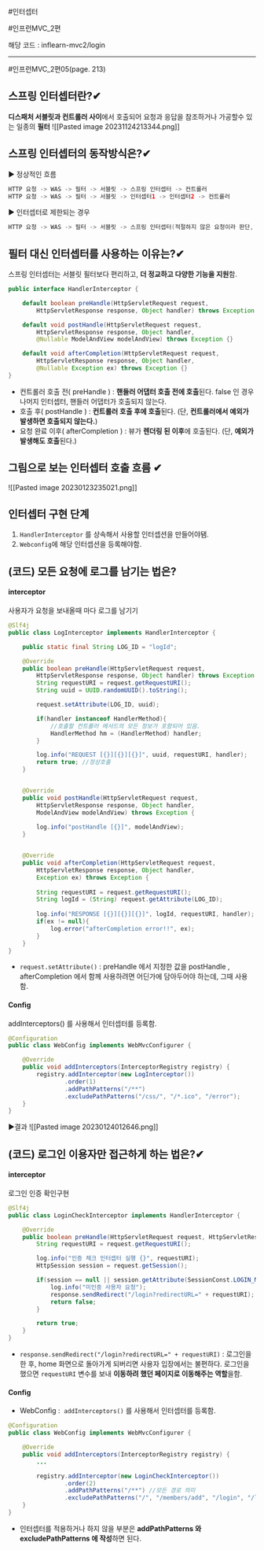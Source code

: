 
#인터셉터

#인프런MVC_2편

해당 코드 : inflearn-mvc2/login

----
#인프런MVC_2편05(page. 213)
## 스프링 인터셉터란?✔
**디스패처 서블릿과 컨트롤러 사이**에서 호출되어 요청과 응답을 참조하거나 가공할수 있는 일종의 **필터**
![[Pasted image 20231124213344.png]]


## 스프링 인터셉터의 동작방식은?✔
▶ 정상적인 흐름
```java
HTTP 요청 -> WAS -> 필터 -> 서블릿 -> 스프링 인터셉터 -> 컨트롤러
HTTP 요청 -> WAS -> 필터 -> 서블릿 -> 인터셉터1 -> 인터셉터2 -> 컨트롤러
```

▶ 인터셉터로 제한되는 경우
```java
HTTP 요청 -> WAS -> 필터 -> 서블릿 -> 스프링 인터셉터(적절하지 않은 요청이라 판단, 컨트롤러 호출 X)
```


## 필터 대신 인터셉터를 사용하는 이유는?✔
스프링 인터셉터는 서블릿 필터보다 편리하고, **더 정교하고 다양한 기능을 지원**함.
```java
public interface HandlerInterceptor {

    default boolean preHandle(HttpServletRequest request, 
	    HttpServletResponse response, Object handler) throws Exception {}

    default void postHandle(HttpServletRequest request, 
	    HttpServletResponse response, Object handler, 
	    @Nullable ModelAndView modelAndView) throws Exception {}

    default void afterCompletion(HttpServletRequest request, 
	    HttpServletResponse response, Object handler, 
	    @Nullable Exception ex) throws Exception {}
}
```
- 컨트롤러 호출 전( preHandle ) : **핸들러 어댑터 호출 전에 호출**된다. false 인 경우 나머지 인터셉터, 핸들러 어댑터가 호출되지 않는다.
- 호출 후( postHandle ) : **컨트롤러 호출 후에 호출**된다. (단, **컨트롤러에서 예외가 발생하면 호출되지 않는다.**)
- 요청 완료 이후( afterCompletion ) : 뷰가 **렌더링 된 이후**에 호출된다. (단, **예외가 발생해도 호출**된다.)


## 그림으로 보는 인터셉터 호출 흐름 ✔
![[Pasted image 20230123235021.png]]


## 인터셉터 구현 단계
1) `HandlerInterceptor` 를 상속해서 사용할 인터셉션을 만들어야됌. 
2) `Webconfig`에 해당 인터셉션을 등록해야함.


## (코드) 모든 요청에 로그를 남기는 법은?
#### interceptor
사용자가 요청을 보내올때 마다 로그를 남기기
```java
@Slf4j
public class LogInterceptor implements HandlerInterceptor {

    public static final String LOG_ID = "logId";

    @Override
    public boolean preHandle(HttpServletRequest request, 
	    HttpServletResponse response, Object handler) throws Exception {
        String requestURI = request.getRequestURI();
        String uuid = UUID.randomUUID().toString();

        request.setAttribute(LOG_ID, uuid);

        if(handler instanceof HandlerMethod){
		    //호출할 컨트롤러 메서드의 모든 정보가 포함되어 있음.
            HandlerMethod hm = (HandlerMethod) handler;
        }

        log.info("REQUEST [{}][{}][{}]", uuid, requestURI, handler);
        return true; //정상호출
    }


    @Override
    public void postHandle(HttpServletRequest request, 
	    HttpServletResponse response, Object handler, 
	    ModelAndView modelAndView) throws Exception {
	    
        log.info("postHandle [{}]", modelAndView);
    }


    @Override
    public void afterCompletion(HttpServletRequest request, 
	    HttpServletResponse response, Object handler, 
	    Exception ex) throws Exception {
    
        String requestURI = request.getRequestURI();
        String logId = (String) request.getAttribute(LOG_ID);
        
        log.info("RESPONSE [{}][{}][{}]", logId, requestURI, handler);
        if(ex != null){
            log.error("afterCompletion error!!", ex);
        }
    }
}
```
- `request.setAttribute()` : preHandle 에서 지정한 값을 postHandle , afterCompletion 에서 함께 사용하려면 어딘가에 담아두어야 하는데, 그때 사용함.


#### Config
addInterceptors() 를 사용해서 인터셉터를 등록함.
```java
@Configuration
public class WebConfig implements WebMvcConfigurer {

    @Override
    public void addInterceptors(InterceptorRegistry registry) {
        registry.addInterceptor(new LogInterceptor())
                .order(1)
                .addPathPatterns("/**")
                .excludePathPatterns("/css/", "/*.ico", "/error");
    }
}
```

▶결과
![[Pasted image 20230124012646.png]]


## (코드) 로그인 이용자만 접근하게 하는 법은?✔
#### interceptor
로그인 인증 확인구현
```java
@Slf4j
public class LoginCheckInterceptor implements HandlerInterceptor {

    @Override
    public boolean preHandle(HttpServletRequest request, HttpServletResponse response, Object handler) throws Exception {
        String requestURI = request.getRequestURI();

        log.info("인증 체크 인터셉터 실행 {}", requestURI);
        HttpSession session = request.getSession();

        if(session == null || session.getAttribute(SessionConst.LOGIN_MEMBER) == null){
            log.info("미인증 사용자 요청");
            response.sendRedirect("/login?redirectURL=" + requestURI);
            return false;
        }

        return true;
    }
}
```
- `response.sendRedirect("/login?redirectURL=" + requestURI)` : 로그인을 한 후, home 화면으로 돌아가게 되버리면 사용자 입장에서는 불편하다. 로그인을 했으면  `requestURI` 변수를 보내 **이동하려 했던 페이지로 이동해주는 역할**을함.

#### Config
- WebConfig :  `addInterceptors()` 를 사용해서 인터셉터를 등록함.
```java
@Configuration
public class WebConfig implements WebMvcConfigurer {

    @Override
    public void addInterceptors(InterceptorRegistry registry) {
	    ...

        registry.addInterceptor(new LoginCheckInterceptor())
                .order(2)
                .addPathPatterns("/**") //모든 경로 의미
                .excludePathPatterns("/", "/members/add", "/login", "/logout", "/css/**", "/*.ico", "/error");
    }
}
```
- 인터셉터를 적용하거나 하지 않을 부분은 **addPathPatterns 와 excludePathPatterns 에 작성**하면 된다.